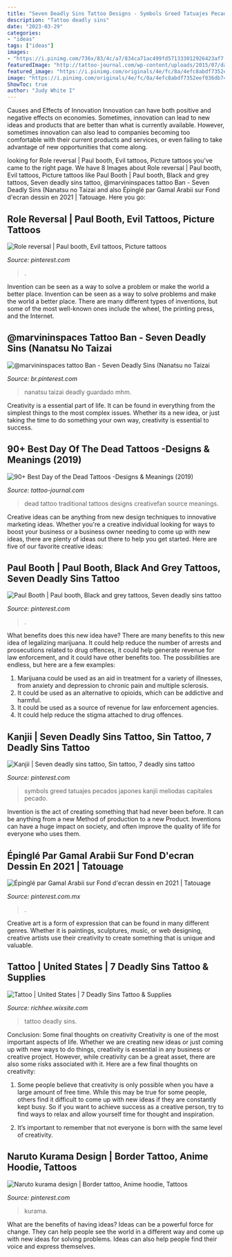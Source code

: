 ```yaml
---
title: "Seven Deadly Sins Tattoo Designs - Symbols Greed Tatuajes Pecados Japones Kanjii Meliodas Capitales Pecado"
description: "Tattoo deadly sins"
date: "2023-03-29"
categories:
- "ideas"
tags: ["ideas"]
images:
- "https://i.pinimg.com/736x/83/4c/a7/834ca71ac499fd571333012926423af7.jpg"
featuredImage: "http://tattoo-journal.com/wp-content/uploads/2015/07/day-of-the-dead-tattoo-301.jpg"
featured_image: "https://i.pinimg.com/originals/4e/fc/8a/4efc8abdf7352eef036db741d5789037.jpg"
image: "https://i.pinimg.com/originals/4e/fc/8a/4efc8abdf7352eef036db741d5789037.jpg"
ShowToc: true
author: "Judy White I"
---
```



Causes and Effects of Innovation
Innovation can have both positive and negative effects on economies. Sometimes, innovation can lead to new ideas and products that are better than what is currently available. However, sometimes innovation can also lead to companies becoming too comfortable with their current products and services, or even failing to take advantage of new opportunities that come along.

	

		
looking for Role reversal | Paul booth, Evil tattoos, Picture tattoos you've came to the right page. We have 8 Images about Role reversal | Paul booth, Evil tattoos, Picture tattoos like Paul Booth | Paul booth, Black and grey tattoos, Seven deadly sins tattoo, @marvininspaces tattoo Ban - Seven Deadly Sins (Nanatsu no Taizai and also Épinglé par Gamal Arabii sur Fond d&#039;ecran dessin en 2021 | Tatouage. Here you go:
		
    
## Role Reversal | Paul Booth, Evil Tattoos, Picture Tattoos

<img loading=lazy src="https://i.pinimg.com/originals/4e/fc/8a/4efc8abdf7352eef036db741d5789037.jpg" onerror="this.onerror=null;this.src='https://tse3.mm.bing.net/th?id=OIP.FkE5cVlWrrs1SPPFv9w07QHaI4&amp;pid=15.1';" alt="Role reversal | Paul booth, Evil tattoos, Picture tattoos">

_Source: pinterest.com_

>. 

	

Invention can be seen as a way to solve a problem or make the world a better place.
Invention can be seen as a way to solve problems and make the world a better place. There are many different types of inventions, but some of the most well-known ones include the wheel, the printing press, and the Internet.

    
## @marvininspaces Tattoo Ban - Seven Deadly Sins (Nanatsu No Taizai

<img loading=lazy src="https://i.pinimg.com/736x/a6/97/58/a697586d1dd6a85f8f04a1b2c0dbe0db.jpg" onerror="this.onerror=null;this.src='https://tse3.mm.bing.net/th?id=OIP.Twh3wBhCPWSWgzU7KdDb2wHaHa&amp;pid=15.1';" alt="@marvininspaces tattoo Ban - Seven Deadly Sins (Nanatsu no Taizai">

_Source: br.pinterest.com_

>nanatsu taizai deadly guardado mhm. 

	

Creativity is a essential part of life. It can be found in everything from the simplest things to the most complex issues. Whether its a new idea, or just taking the time to do something your own way, creativity is essential to success.

    
## 90+ Best Day Of The Dead Tattoos -Designs &amp; Meanings (2019)

<img loading=lazy src="http://tattoo-journal.com/wp-content/uploads/2015/07/day-of-the-dead-tattoo-301.jpg" onerror="this.onerror=null;this.src='https://tse1.mm.bing.net/th?id=OIP.AuwPWTTdc8JYtzNPJ6Nu9QHaHa&amp;pid=15.1';" alt="90+ Best Day of the Dead Tattoos -Designs &amp; Meanings (2019)">

_Source: tattoo-journal.com_

>dead tattoo traditional tattoos designs creativefan source meanings. 

	

Creative ideas can be anything from new design techniques to innovative marketing ideas. Whether you're a creative individual looking for ways to boost your business or a business owner needing to come up with new ideas, there are plenty of ideas out there to help you get started. Here are five of our favorite creative ideas: 

    
## Paul Booth | Paul Booth, Black And Grey Tattoos, Seven Deadly Sins Tattoo

<img loading=lazy src="https://i.pinimg.com/736x/42/1c/34/421c34d992fd43c334961979c1d2f683--shaded-tattoos-leaf-tattoos.jpg" onerror="this.onerror=null;this.src='https://tse3.mm.bing.net/th?id=OIP.50AnWECcoxe6IvtQiTzykwC6Es&amp;pid=15.1';" alt="Paul Booth | Paul booth, Black and grey tattoos, Seven deadly sins tattoo">

_Source: pinterest.com_

>. 

	

What benefits does this new idea have?
There are many benefits to this new idea of legalizing marijuana. It could help reduce the number of arrests and prosecutions related to drug offences, it could help generate revenue for law enforcement, and it could have other benefits too. The possibilities are endless, but here are a few examples: 
1. Marijuana could be used as an aid in treatment for a variety of illnesses, from anxiety and depression to chronic pain and multiple sclerosis. 
2. It could be used as an alternative to opioids, which can be addictive and harmful. 
3. It could be used as a source of revenue for law enforcement agencies. 
4. It could help reduce the stigma attached to drug offences.

    
## Kanjii | Seven Deadly Sins Tattoo, Sin Tattoo, 7 Deadly Sins Tattoo

<img loading=lazy src="https://i.pinimg.com/736x/9f/d4/6b/9fd46b61b35821c872496bc029352087--inspiration-tattoos-tattoo-ideas.jpg" onerror="this.onerror=null;this.src='https://tse1.mm.bing.net/th?id=OIP.oeRxIOJi8-prxrnkAgBxMwHaFS&amp;pid=15.1';" alt="Kanjii | Seven deadly sins tattoo, Sin tattoo, 7 deadly sins tattoo">

_Source: pinterest.com_

>symbols greed tatuajes pecados japones kanjii meliodas capitales pecado. 

	

Invention is the act of creating something that had never been before. It can be anything from a new Method of production to a new Product. Inventions can have a huge impact on society, and often improve the quality of life for everyone who uses them.

    
## Épinglé Par Gamal Arabii Sur Fond D&#039;ecran Dessin En 2021 | Tatouage

<img loading=lazy src="https://i.pinimg.com/736x/ca/32/9e/ca329ef1d1dc4ae29b569f07e59207b9.jpg" onerror="this.onerror=null;this.src='https://tse3.mm.bing.net/th?id=OIP.Bw8xnfUK1j98S8JKB6v0uAHaHO&amp;pid=15.1';" alt="Épinglé par Gamal Arabii sur Fond d&#039;ecran dessin en 2021 | Tatouage">

_Source: pinterest.com.mx_

>. 

	

Creative art is a form of expression that can be found in many different genres. Whether it is paintings, sculptures, music, or web designing, creative artists use their creativity to create something that is unique and valuable.

    
## Tattoo | United States | 7 Deadly Sins Tattoo &amp; Supplies

<img loading=lazy src="http://static.wixstatic.com/media/cbfed7_9dc161f2831f43088b9c7f7f662125ca~mv2.jpg_srz_960_960_85_22_0.50_1.20_0.00_jpg_srz" onerror="this.onerror=null;this.src='https://tse2.mm.bing.net/th?id=OIP.P66u38_wbL-xmCWc0YZY4wHaHa&amp;pid=15.1';" alt="Tattoo | United States | 7 Deadly Sins Tattoo &amp; Supplies">

_Source: richhee.wixsite.com_

>tattoo deadly sins. 

	

Conclusion: Some final thoughts on creativity
Creativity is one of the most important aspects of life. Whether we are creating new ideas or just coming up with new ways to do things, creativity is essential in any business or creative project. However, while creativity can be a great asset, there are also some risks associated with it. Here are a few final thoughts on creativity: 
1. Some people believe that creativity is only possible when you have a large amount of free time. While this may be true for some people, others find it difficult to come up with new ideas if they are constantly kept busy. So if you want to achieve success as a creative person, try to find ways to relax and allow yourself time for thought and inspiration. 

2. It’s important to remember that not everyone is born with the same level of creativity.

    
## Naruto Kurama Design | Border Tattoo, Anime Hoodie, Tattoos

<img loading=lazy src="https://i.pinimg.com/736x/83/4c/a7/834ca71ac499fd571333012926423af7.jpg" onerror="this.onerror=null;this.src='https://tse4.mm.bing.net/th?id=OIP.H7At8mbbNk0SscJq9xMV9QHaLY&amp;pid=15.1';" alt="Naruto kurama design | Border tattoo, Anime hoodie, Tattoos">

_Source: pinterest.com_

>kurama. 

	

What are the benefits of having ideas?
Ideas can be a powerful force for change. They can help people see the world in a different way and come up with new ideas for solving problems. Ideas can also help people find their voice and express themselves.

